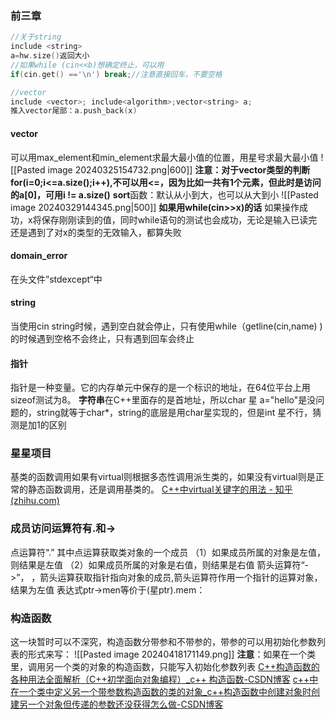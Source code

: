 ### 前三章
``` C++
//关于string
include <string>
a=hw.size()返回大小
//如果while (cin<<b)想确定终止，可以用
if(cin.get() =='\n') break;//注意直接回车，不要空格

//vector
include <vector>; include<algorithm>;vector<string> a;
推入vector尾部：a.push_back(x)
```
#### vector
可以用max_element和min_element求最大最小值的位置，用星号求最大最小值
![[Pasted image 20240325154732.png|600]]
**注意：对于vector类型的判断for(i=0;i<=a.size();i++),不可以用<=，因为比如一共有1个元素，但此时是访问的a[0]，可用i != a.size()**
**sort**函数：默认从小到大，也可以从大到小
![[Pasted image 20240329144345.png|500]]
**如果用while(cin>>x)的话** 如果操作成功，x将保存刚刚读到的值，同时while语句的测试也会成功，无论是输入已读完还是遇到了对x的类型的无效输入，都算失败

#### domain_error
在头文件”stdexcept“中

#### string
当使用cin string时候，遇到空白就会停止，只有使用while（getline(cin,name)
)的时候遇到空格不会终止，只有遇到回车会终止

#### 指针
指针是一种变量。它的内存单元中保存的是一个标识的地址，在64位平台上用sizeof测试为8。
**字符串**在C++里面存的是首地址，所以char 星 a="hello"是没问题的，string就等于char*，string的底层是用char星实现的，但是int 星不行，猜测是加1的区别

### 星星项目
基类的函数调用如果有virtual则根据多态性调用派生类的，如果没有virtual则是正常的静态函数调用，还是调用基类的。
[C++中virtual关键字的用法 - 知乎 (zhihu.com)](https://zhuanlan.zhihu.com/p/147601339)

### 成员访问运算符有.和->
点运算符“.” 其中点运算获取类对象的一个成员
（1）如果成员所属的对象是左值，则结果是左值
（2）如果成员所属的对象是右值，则结果是右值
箭头运算符“->”， ，箭头运算获取指针指向对象的成员,箭头运算符作用一个指针的运算对象，结果为左值
表达式ptr->men等价于(星ptr).mem：

### 构造函数
这一块暂时可以不深究，构造函数分带参和不带参的，带参的可以用初始化参数列表的形式来写：
![[Pasted image 20240418171149.png]]
**注意**：如果在一个类里，调用另一个类的对象的构造函数，只能写入初始化参数列表
[C++构造函数的各种用法全面解析（C++初学面向对象编程）_c++ 构造函数-CSDN博客](https://blog.csdn.net/Viewinfinitely/article/details/115017678)
[c++中在一个类中定义另一个带参数构造函数的类的对象_c++构造函数中创建对象时创建另一个对象但传递的参数还没获得怎么做-CSDN博客](https://blog.csdn.net/weixin_41038905/article/details/81043553)







